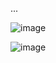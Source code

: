 ...

![image](https://user-images.githubusercontent.com/76037248/170971725-c7207cb5-7661-4770-9c1f-c5635017a472.png)

![image](https://user-images.githubusercontent.com/76037248/170972059-bfa9ae3e-5264-46d1-965a-7f6ca0f24965.png)

